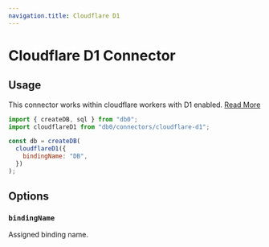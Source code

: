 ```yaml
---
navigation.title: Cloudflare D1
---
```


# Cloudflare D1 Connector

## Usage

This connector works within cloudflare workers with D1 enabled. [Read More](https://developers.cloudflare.com/d1/)

```js
import { createDB, sql } from "db0";
import cloudflareD1 from "db0/connectors/cloudflare-d1";

const db = createDB(
  cloudflareD1({
    bindingName: "DB",
  })
);
```

## Options

### `bindingName`

Assigned binding name.
